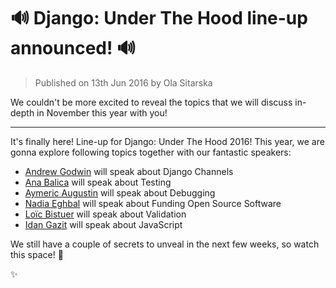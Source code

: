 # 🔊 Django: Under The Hood line-up announced! 🔊

> Published on 13th Jun 2016 by Ola Sitarska

We couldn't be more excited to reveal the topics that we will discuss
in-depth in November this year with you!

---

It's finally here! Line-up for Django: Under The Hood 2016! This year, we are gonna
explore following topics together with our fantastic speakers:

- [Andrew Godwin](https://twitter.com/andrewgodwin) will speak about Django Channels
- [Ana Balica](https://twitter.com/anabalica) will speak about Testing
- [Aymeric Augustin](https://twitter.com/aymericaugustin) will speak about Debugging
- [Nadia Eghbal](https://twitter.com/nayafia) will speak about Funding Open Source Software
- [Loïc Bistuer](https://twitter.com/loic84) will speak about Validation
- [Idan Gazit](https://twitter.com/idangazit) will speak about JavaScript

We still have a couple of secrets to unveal in the next few weeks, so watch 
this space! 🚀

✨
